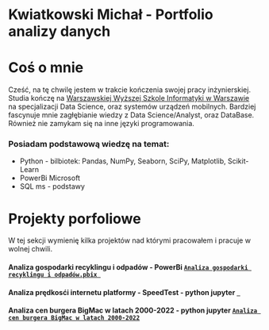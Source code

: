 # Kwiatkowski Michał - Portfolio analizy danych  

# Coś o mnie 
Cześć, na tę chwilę jestem w trakcie kończenia swojej pracy inżynierskiej. 
Studia kończę na [Warszawskiej Wyższej Szkole Informatyki w Warszawie](https://wwsi.edu.pl/) na specjalizacji Data Science, oraz systemów urządzeń mobilnych.
Bardziej fascynuje mnie zagłębianie wiedzy z Data Science/Analyst, oraz DataBase. Również nie zamykam się na inne języki programowania.

### Posiadam podstawową wiedzę na temat:
* Python - bilbiotek: Pandas, NumPy, Seaborn, SciPy, Matplotlib, Scikit-Learn
* PowerBi Microsoft
* SQL ms - podstawy


  
  
  
  
  
  
# Projekty porfoliowe
W tej sekcji wymienię kilka projektów nad którymi pracowałem i pracuje w wolnej chwili. 

#### Analiza gospodarki recyklingu i odpadów - PowerBi [ `Analiza gospodarki recyklingu i odpadów.pbix `](https://github.com/mickwi11/PowerBi---projekt/blob/main/Analiza%20gospodarki%20recyklingu%20i%20odpad%C3%B3w.pbix)

#### Analiza prędkosći internetu platformy - SpeedTest - python jupyter [` `]()

#### Analiza cen burgera BigMac w latach 2000-2022 - python jupyter [`Analiza cen burgera BigMac w latach 2000-2022`](https://github.com/mickwi11/PowerBi---projekt/blob/main/Analiza%20cen%20burgera%20BigMac%20w%20latach%202000-2022.ipynb)


